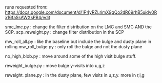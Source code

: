 
runs requested from: https://docs.google.com/document/d/1P4yRZLrimX9gQo2dR69rhB5uidv0Rx16faSsAWXsPB4/edit



smc_lmc.py : change the filter distribution on the LMC and SMC AND the SCP.
scp_reweight.py : change filter distribution in the SCP


mw_roll_all.py : like the baseline but include the bulge and dusty plane in rolling
mw_roll_bulge.py : only roll the bulge and not the dusty plane

no_high_blob.py : move around some of the high visit bulge stuff.

reweight_bulge.py : move bulge y-visits into u,g,z

reweight_plane.py : in the dusty plane, few visits in u,z,y. more in r,i,g


